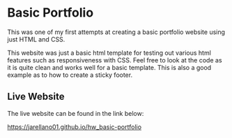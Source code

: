 # Basic Portfolio
This was one of my first attempts at creating a basic portfolio website using just HTML and CSS. 

This website was just a basic html template for testing out various html features such as responsiveness with CSS. Feel free to look at the code as it is quite clean and works well for a basic template. This is also a good example as to how to create a sticky footer. 

## Live Website
The live website can be found in the link below:

https://jarellano01.github.io/hw_basic-portfolio
